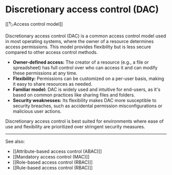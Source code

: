 
# Discretionary access control (DAC)

[[🏷️Access control model]]

Discretionary access control (DAC) is a common access control model used in most operating systems, where the owner of a resource determines access permissions. This model provides flexibility but is less secure compared to other access control methods.

- **Owner-defined access:** The creator of a resource (e.g., a file or spreadsheet) has full control over who can access it and can modify these permissions at any time.
- **Flexibility:** Permissions can be customized on a per-user basis, making it easy to share resources as needed.
- **Familiar model:** DAC is widely used and intuitive for end-users, as it's based on common practices like sharing files and folders.
- **Security weaknesses:** Its flexibility makes DAC more susceptible to security breaches, such as accidental permission misconfigurations or malicious user actions.

Discretionary access control is best suited for environments where ease of use and flexibility are prioritized over stringent security measures.

---

See also:

- [[Attribute-based access control (ABAC)]]
- [[Mandatory access control (MAC)]]
- [[Role-based access control (RBAC)]]
- [[Rule-based access control (RBAC)]]